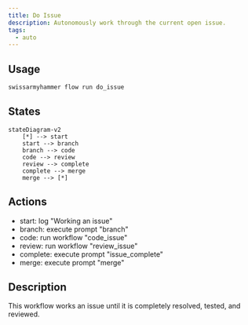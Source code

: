 ```yaml
---
title: Do Issue
description: Autonomously work through the current open issue.
tags:
  - auto
---
```


## Usage

```bash
swissarmyhammer flow run do_issue
```

## States

```mermaid
stateDiagram-v2
    [*] --> start
    start --> branch
    branch --> code
    code --> review
    review --> complete
    complete --> merge
    merge --> [*]
```

## Actions

- start: log "Working an issue"
- branch: execute prompt "branch"
- code: run workflow "code_issue"
- review: run workflow "review_issue"
- complete: execute prompt "issue_complete"
- merge: execute prompt "merge"

## Description

This workflow works an issue until it is completely resolved, tested, and reviewed.
